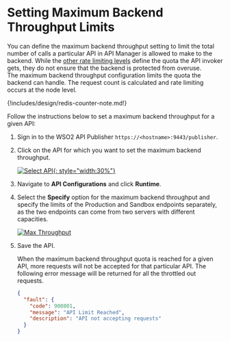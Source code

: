 # Setting Maximum Backend Throughput Limits

You can define the maximum backend throughput setting to limit the total number of calls a particular API in API Manager is allowed to make to the backend. While the [other rate limiting levels]({{base_path}}/design/rate-limiting/setting-throttling-limits) define the quota the API invoker gets, they do not ensure that the backend is protected from overuse. The maximum backend throughput configuration limits the quota the backend can handle. The request count is calculated and rate limiting occurs at the node level. 

{!includes/design/redis-counter-note.md!}

Follow the instructions below to set a maximum backend throughput for a given API:

1.  Sign in to the WSO2 API Publisher `https://<hostname>:9443/publisher`.

2.  Click on the API for which you want to set the maximum backend throughput.
    
    [![Select API]({{base_path}}/assets/img/learn/select-api.png){: style="width:30%"}]({{base_path}}/assets/img/learn/select-api.png)
    
3.  Navigate to **API Configurations** and click **Runtime**.

4.  Select the **Specify** option for the maximum backend throughput and specify the limits of the Production and Sandbox endpoints separately, as the two endpoints can come from two servers with different capacities.

    [![Max Throughput]({{base_path}}/assets/img/learn/learn-throttling-maxtps.png)]({{base_path}}/assets/img/learn/learn-throttling-maxtps.png)
    
5.  Save the API.
    
     When the maximum backend throughput quota is reached for a given API, more requests will not be accepted for that particular API. The following error message will be returned for all the throttled out requests.

    ```json
    {
      "fault": {
        "code": 900801,
        "message": "API Limit Reached",
        "description": "API not accepting requests"
      }
    }
    ```  